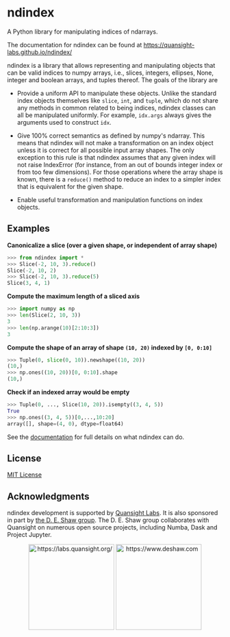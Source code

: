 # ndindex

A Python library for manipulating indices of ndarrays.

The documentation for ndindex can be found at https://quansight-labs.github.io/ndindex/

ndindex is a library that allows representing and manipulating objects that
can be valid indices to numpy arrays, i.e., slices, integers, ellipses,
None, integer and boolean arrays, and tuples thereof. The goals of the library
are

- Provide a uniform API to manipulate these objects. Unlike the standard index
  objects themselves like `slice`, `int`, and `tuple`, which do not share any
  methods in common related to being indices, ndindex classes can all be
  manipulated uniformly. For example, `idx.args` always gives the arguments
  used to construct `idx`.

- Give 100% correct semantics as defined by numpy's ndarray. This means that
  ndindex will not make a transformation on an index object unless it is
  correct for all possible input array shapes. The only exception to this rule
  is that ndindex assumes that any given index will not raise IndexError (for
  instance, from an out of bounds integer index or from too few dimensions).
  For those operations where the array shape is known, there is a `reduce()`
  method to reduce an index to a simpler index that is equivalent for the
  given shape.

- Enable useful transformation and manipulation functions on index objects.

## Examples

**Canonicalize a slice (over a given shape, or independent of array shape)**


```py
>>> from ndindex import *
>>> Slice(-2, 10, 3).reduce()
Slice(-2, 10, 2)
>>> Slice(-2, 10, 3).reduce(5)
Slice(3, 4, 1)
```

**Compute the maximum length of a sliced axis**


```py
>>> import numpy as np
>>> len(Slice(2, 10, 3))
3
>>> len(np.arange(10)[2:10:3])
3
```

**Compute the shape of an array of shape `(10, 20)` indexed by `[0, 0:10]`**

```py
>>> Tuple(0, slice(0, 10)).newshape((10, 20))
(10,)
>>> np.ones((10, 20))[0, 0:10].shape
(10,)
```

**Check if an indexed array would be empty**

```py
>>> Tuple(0, ..., Slice(10, 20)).isempty((3, 4, 5))
True
>>> np.ones((3, 4, 5))[0,...,10:20]
array([], shape=(4, 0), dtype=float64)
```

See the [documentation](https://quansight-labs.github.io/ndindex/) for full details
on what ndindex can do.

## License

[MIT License](LICENSE)

## Acknowledgments

ndindex development is supported by [Quansight
Labs](https://labs.quansight.org/). It is also sponsored in part by [the D. E.
Shaw group](https://www.deshaw.com/). The D. E. Shaw group collaborates with
Quansight on numerous open source projects, including Numba, Dask and Project
Jupyter.

<div style="text-align:center">
<a href="https://labs.quansight.org/"><img src="https://labs.quansight.org/images/QuansightLabs_logo_V2.png" alt="https://labs.quansight.org/"
width="200"></a>
<a href="https://www.deshaw.com"><img src="https://www.deshaw.com/assets/logos/blue_logo_417x125.png" alt="https://www.deshaw.com"
width="200"></a>
</div>
